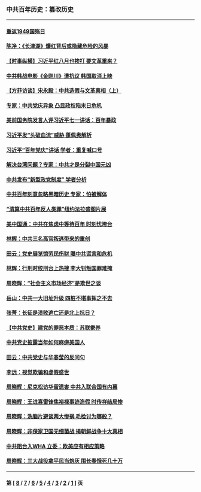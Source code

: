 ### 中共百年历史：篡改历史
---
#### [重返1949国殇日](../../pages/nf1176115/n13346372.md?11050430) 
#### [陈净：《长津湖》爆红背后或隐藏危险的风暴](../../pages/nf1176115/n13314364.md?11050430) 
#### [【时事纵横】习近平红八月也挨打 要文革重来？](../../pages/nf1176115/n13231393.md?11050430) 
#### [中共韩战电影《金刚川》遭抗议 韩国取消上映](../../pages/nf1176115/n13219114.md?11050430) 
#### [【方菲访谈】宋永毅：中共造假与文革真相（上）](../../pages/nf1176115/n13200760.md?11050430) 
#### [专家：中共党庆异象 凸显政权陷末日危机](../../pages/nf1176115/n13067084.md?11050430) 
#### [美前国务院发言人评习近平七一讲话：百年暴政](../../pages/nf1176115/n13066986.md?11050430) 
#### [习近平发“头破血流”威胁 蓬佩奥解析](../../pages/nf1176115/n13063604.md?11050430) 
#### [习近平“百年党庆”讲话 学者：重复喊口号](../../pages/nf1176115/n13061411.md?11050430) 
#### [解决台湾问题？专家：中共才是分裂中国元凶](../../pages/nf1176115/n13060811.md?11050430) 
#### [中共发布“新型政党制度” 学者分析](../../pages/nf1176115/n13056354.md?11050430) 
#### [中共百年刻意忽略黑暗历史 专家：怕被解体](../../pages/nf1176115/n13056056.md?11050430) 
#### [“清算中共百年反人类罪”纽约法拉盛图片展](../../pages/nf1176115/n13052220.md?11050430) 
#### [美中国通：中共在焦虑中等待百年 时刻忧垮台](../../pages/nf1176115/n13048820.md?11050430) 
#### [林辉：中共三名高官叛逃带来的重创](../../pages/nf1176115/n13035206.md?11050430) 
#### [田云：党史展览馆劳民伤财 曝中共谎言和危机](../../pages/nf1176115/n13033900.md?11050430) 
#### [林辉：行刑时绞刑台上热搜 李大钊叛国罪难掩](../../pages/nf1176115/n13031965.md?11050430) 
#### [周晓辉：“社会主义市场经济”是欺世之谈](../../pages/nf1176115/n13024090.md?11050430) 
#### [岳山：中共一大旧址升级 四桩不堪事挥之不去](../../pages/nf1176115/n13021697.md?11050430) 
#### [张菁：长征是溃败逃亡还是北上抗日？](../../pages/nf1176115/n13020585.md?11050430) 
#### [【中共党史】建党的罪恶本质：苏联豢养](../../pages/nf1176115/n13011888.md?11050430) 
#### [中共党史披露当年如何麻痹美国人](../../pages/nf1176115/n12966400.md?11050430) 
#### [田云：中共党史与华春莹的反问句](../../pages/nf1176115/n12765178.md?11050430) 
#### [李远：视觉欺骗和虚假盛世](../../pages/nf1176115/n12993376.md?11050430) 
#### [周晓辉：尼克松访华留遗害 中共入联合国有内幕](../../pages/nf1176115/n12991422.md?11050430) 
#### [周晓辉：王进喜雷锋焦裕禄事迹造假 时传祥结局惨](../../pages/nf1176115/n12985497.md?11050430) 
#### [周晓辉：洗脑片避谈两大惨祸 毛检讨为哪般？](../../pages/nf1176115/n12971285.md?11050430) 
#### [周晓辉：非保家卫国无细菌战 揭朝鲜战争十大真相](../../pages/nf1176115/n12954161.md?11050430) 
#### [中共阻台入WHA 立委：欧美应有相应策略](../../pages/nf1176115/n12939343.md?11050430) 
#### [周晓辉：三大战役拿平民当炮灰 围长春饿死几十万](../../pages/nf1176115/n12934921.md?11050430) 

---
#### 第 [ [8](./8.md?11050430) / [7](./7.md?11050430) / [6](./6.md?11050430) / [5](./5.md?11050430) / [4](./4.md?11050430) / [3](./3.md?11050430) / [2](./2.md?11050430) / [1](./1.md?11050430) ] 页
